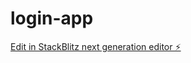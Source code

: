 # login-app

[Edit in StackBlitz next generation editor ⚡️](https://stackblitz.com/~/github.com/IzzatMuzhaffar/login-app)
